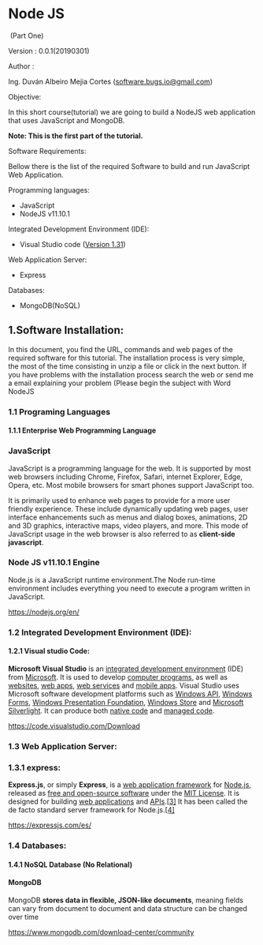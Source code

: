 # 			Node JS

​								(Part One)

Version : 0.0.1(20190301)	

Author : 

Ing. Duván Albeiro Mejia Cortes ([software.bugs.io@gmail.com](mailto:software.bugs.io@gmail.com))

Objective: 

In this short course(tutorial) we are going to build a NodeJS  web application that uses  JavaScript and MongoDB.

**Note: This is the first part of the tutorial.**

Software Requirements:

Bellow there is the list of the required Software to build and run JavaScript Web Application.

Programming languages:

- JavaScript
- NodeJS v11.10.1

Integrated Development Environment (IDE):

- Visual Studio code ([Version 1.31](https://code.visualstudio.com/updates))

Web Application Server:

- Express

Databases:

- MongoDB(NoSQL)

  

## 1.Software Installation:

In this document, you find the URL, commands and web pages of the required software for this tutorial. The installation process is very simple, the most of the time consisting in unzip a file or click in the next button. If you have problems with the installation process search the web or send me a email explaining your problem (Please begin the subject with Word NodeJS

### 1.1 Programing Languages

#### 1.1.1 Enterprise Web Programming Language

### JavaScript

JavaScript is a programming language for the web. It is supported by  most web browsers including Chrome, Firefox, Safari, internet Explorer,  Edge, Opera, etc. Most mobile browsers for smart phones support  JavaScript too.

It is primarily used to enhance web pages to  provide for a more user friendly experience. These include dynamically  updating web pages, user interface enhancements such as menus and dialog  boxes, animations, 2D and 3D graphics, interactive maps, video players,  and more. This mode of JavaScript usage in the web browser is also  referred to as **client-side javascript**.

[1]: https://www.makeuseof.com/tag/what-is-javascript/



### Node JS v11.10.1 Engine

Node.js is a JavaScript runtime environment.The Node run-time environment includes everything you need to execute a program written in JavaScript.

https://nodejs.org/en/


### 1.2 Integrated Development Environment (IDE): 

#### 1.2.1 Visual studio Code:

**Microsoft Visual Studio** is an [integrated development environment](https://en.wikipedia.org/wiki/Integrated_development_environment) (IDE) from [Microsoft](https://en.wikipedia.org/wiki/Microsoft). It is used to develop [computer programs](https://en.wikipedia.org/wiki/Computer_program), as well as [websites](https://en.wikipedia.org/wiki/Web_site), [web apps](https://en.wikipedia.org/wiki/Web_app), [web services](https://en.wikipedia.org/wiki/Web_service) and [mobile apps](https://en.wikipedia.org/wiki/Mobile_app). Visual Studio uses Microsoft software development platforms such as [Windows API](https://en.wikipedia.org/wiki/Windows_API), [Windows Forms](https://en.wikipedia.org/wiki/Windows_Forms), [Windows Presentation Foundation](https://en.wikipedia.org/wiki/Windows_Presentation_Foundation), [Windows Store](https://en.wikipedia.org/wiki/Windows_Store) and [Microsoft Silverlight](https://en.wikipedia.org/wiki/Microsoft_Silverlight). It can produce both [native code](https://en.wikipedia.org/wiki/Machine_code) and [managed code](https://en.wikipedia.org/wiki/Managed_code).

https://code.visualstudio.com/Download

### 1.3 Web Application Server:

### 1.3.1 express:

**Express.js**, or simply **Express**, is a [web application framework](https://en.wikipedia.org/wiki/Web_application_framework) for [Node.js](https://en.wikipedia.org/wiki/Node.js), released as [free and open-source software](https://en.wikipedia.org/wiki/Free_and_open-source_software) under the [MIT License](https://en.wikipedia.org/wiki/MIT_License). It is designed for building [web applications](https://en.wikipedia.org/wiki/Web_application) and [APIs](https://en.wikipedia.org/wiki/API).[[3\]](https://en.wikipedia.org/wiki/Express.js#cite_note-ExpressJS-3) It has been called the de facto standard server framework for Node.js.[[4\]](https://en.wikipedia.org/wiki/Express.js#cite_note-4)

https://expressjs.com/es/



### 1.4 Databases:

#### 1.4.1 NoSQL Database (No Relational)

#### MongoDB

MongoDB **stores data in flexible, JSON-like documents**, meaning fields can vary from document to document and data structure can be changed over time

https://www.mongodb.com/download-center/community
